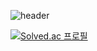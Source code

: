 <!--
**dkyoung2004/dkyoung2004** is a ✨ _special_ ✨ repository because its `README.md` (this file) appears on your GitHub profile.

Here are some ideas to get you started:

- 🔭 I’m currently working on ...
- 🌱 I’m currently learning ...
- 👯 I’m looking to collaborate on ...
- 🤔 I’m looking for help with ...
- 💬 Ask me about ...
- 📫 How to reach me: ...
- 😄 Pronouns: ...
- ⚡ Fun fact: ...
-->

![header](https://capsule-render.vercel.app/api?type=transparent&section=header&fontcolor=144C7C&text=DDa_GGuen%20&animation=fadeIn&fontSize=90)

[![Solved.ac
프로필](http://mazassumnida.wtf/api/v2/generate_badge?boj=dkyoung2004)](https://solved.ac/dkyoung2004)